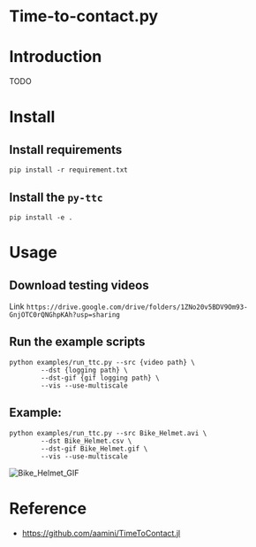 Time-to-contact.py
==

# Introduction
TODO

# Install
## Install requirements
```pip install -r requirement.txt```

## Install the ```py-ttc```
```pip install -e .```

# Usage
## Download testing videos
Link ```https://drive.google.com/drive/folders/1ZNo20v5BDV9Om93-GnjOTC0rQNGhpKAh?usp=sharing```

## Run the example scripts
```
python examples/run_ttc.py --src {video path} \
        --dst {logging path} \
        --dst-gif {gif logging path} \
        --vis --use-multiscale
```

## Example:
```
python examples/run_ttc.py --src Bike_Helmet.avi \
        --dst Bike_Helmet.csv \
        --dst-gif Bike_Helmet.gif \
        --vis --use-multiscale
```
![Bike_Helmet_GIF](Bike_Helmet.gif)


# Reference
- https://github.com/aamini/TimeToContact.jl
